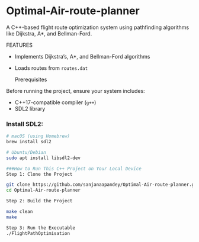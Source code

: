 # Optimal-Air-route-planner
A C++-based flight route optimization system using pathfinding algorithms like Dijkstra, A*, and Bellman-Ford.


FEATURES

- Implements Dijkstra’s, A*, and Bellman-Ford algorithms
- Loads routes from `routes.dat`

  Prerequisites

Before running the project, ensure your system includes:

- C++17-compatible compiler (`g++`)
- SDL2 library

###  Install SDL2:

```bash
# macOS (using Homebrew)
brew install sdl2

# Ubuntu/Debian
sudo apt install libsdl2-dev

###How to Run This C++ Project on Your Local Device
Step 1: Clone the Project

git clone https://github.com/sanjanaapandey/Optimal-Air-route-planner.git
cd Optimal-Air-route-planner

Step 2: Build the Project

make clean
make

Step 3: Run the Executable
./FlightPathOptimisation
